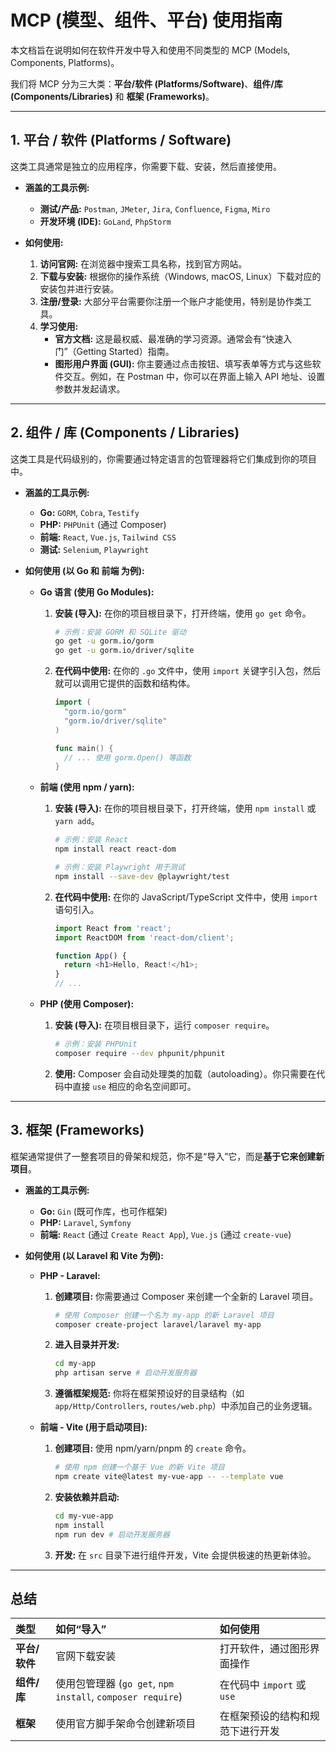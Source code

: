 # MCP (模型、组件、平台) 使用指南

本文档旨在说明如何在软件开发中导入和使用不同类型的 MCP (Models, Components, Platforms)。

我们将 MCP 分为三大类：**平台/软件 (Platforms/Software)**、**组件/库 (Components/Libraries)** 和 **框架 (Frameworks)**。

---

## 1. 平台 / 软件 (Platforms / Software)

这类工具通常是独立的应用程序，你需要下载、安装，然后直接使用。

*   **涵盖的工具示例:**
    *   **测试/产品:** `Postman`, `JMeter`, `Jira`, `Confluence`, `Figma`, `Miro`
    *   **开发环境 (IDE):** `GoLand`, `PhpStorm`

*   **如何使用:**
    1.  **访问官网:** 在浏览器中搜索工具名称，找到官方网站。
    2.  **下载与安装:** 根据你的操作系统（Windows, macOS, Linux）下载对应的安装包并进行安装。
    3.  **注册/登录:** 大部分平台需要你注册一个账户才能使用，特别是协作类工具。
    4.  **学习使用:**
        *   **官方文档:** 这是最权威、最准确的学习资源。通常会有“快速入门”（Getting Started）指南。
        *   **图形用户界面 (GUI):** 你主要通过点击按钮、填写表单等方式与这些软件交互。例如，在 Postman 中，你可以在界面上输入 API 地址、设置参数并发起请求。

---

## 2. 组件 / 库 (Components / Libraries)

这类工具是代码级别的，你需要通过特定语言的包管理器将它们集成到你的项目中。

*   **涵盖的工具示例:**
    *   **Go:** `GORM`, `Cobra`, `Testify`
    *   **PHP:** `PHPUnit` (通过 Composer)
    *   **前端:** `React`, `Vue.js`, `Tailwind CSS`
    *   **测试:** `Selenium`, `Playwright`

*   **如何使用 (以 Go 和 前端 为例):**

    *   **Go 语言 (使用 Go Modules):**
        1.  **安装 (导入):** 在你的项目根目录下，打开终端，使用 `go get` 命令。
            ```bash
            # 示例：安装 GORM 和 SQLite 驱动
            go get -u gorm.io/gorm
            go get -u gorm.io/driver/sqlite
            ```
        2.  **在代码中使用:** 在你的 `.go` 文件中，使用 `import` 关键字引入包，然后就可以调用它提供的函数和结构体。
            ```go
            import (
              "gorm.io/gorm"
              "gorm.io/driver/sqlite"
            )

            func main() {
              // ... 使用 gorm.Open() 等函数
            }
            ```

    *   **前端 (使用 npm / yarn):**
        1.  **安装 (导入):** 在你的项目根目录下，打开终端，使用 `npm install` 或 `yarn add`。
            ```bash
            # 示例：安装 React
            npm install react react-dom

            # 示例：安装 Playwright 用于测试
            npm install --save-dev @playwright/test
            ```
        2.  **在代码中使用:** 在你的 JavaScript/TypeScript 文件中，使用 `import` 语句引入。
            ```javascript
            import React from 'react';
            import ReactDOM from 'react-dom/client';

            function App() {
              return <h1>Hello, React!</h1>;
            }
            // ...
            ```

    *   **PHP (使用 Composer):**
        1.  **安装 (导入):** 在项目根目录下，运行 `composer require`。
            ```bash
            # 示例：安装 PHPUnit
            composer require --dev phpunit/phpunit
            ```
        2.  **使用:** Composer 会自动处理类的加载（autoloading）。你只需要在代码中直接 `use` 相应的命名空间即可。

---

## 3. 框架 (Frameworks)

框架通常提供了一整套项目的骨架和规范，你不是“导入”它，而是**基于它来创建新项目**。

*   **涵盖的工具示例:**
    *   **Go:** `Gin` (既可作库，也可作框架)
    *   **PHP:** `Laravel`, `Symfony`
    *   **前端:** `React` (通过 `Create React App`), `Vue.js` (通过 `create-vue`)

*   **如何使用 (以 Laravel 和 Vite 为例):**

    *   **PHP - Laravel:**
        1.  **创建项目:** 你需要通过 Composer 来创建一个全新的 Laravel 项目。
            ```bash
            # 使用 Composer 创建一个名为 my-app 的新 Laravel 项目
            composer create-project laravel/laravel my-app
            ```
        2.  **进入目录并开发:**
            ```bash
            cd my-app
            php artisan serve # 启动开发服务器
            ```
        3.  **遵循框架规范:** 你将在框架预设好的目录结构（如 `app/Http/Controllers`, `routes/web.php`）中添加自己的业务逻辑。

    *   **前端 - Vite (用于启动项目):**
        1.  **创建项目:** 使用 npm/yarn/pnpm 的 `create` 命令。
            ```bash
            # 使用 npm 创建一个基于 Vue 的新 Vite 项目
            npm create vite@latest my-vue-app -- --template vue
            ```
        2.  **安装依赖并启动:**
            ```bash
            cd my-vue-app
            npm install
            npm run dev # 启动开发服务器
            ```
        3.  **开发:** 在 `src` 目录下进行组件开发，Vite 会提供极速的热更新体验。

---

## 总结

| 类型          | 如何“导入”                                            | 如何使用                             |
| :------------ | :---------------------------------------------------- | :----------------------------------- |
| **平台/软件** | 官网下载安装                                          | 打开软件，通过图形界面操作           |
| **组件/库**   | 使用包管理器 (`go get`, `npm install`, `composer require`) | 在代码中 `import` 或 `use`           |
| **框架**      | 使用官方脚手架命令创建新项目                          | 在框架预设的结构和规范下进行开发     |
